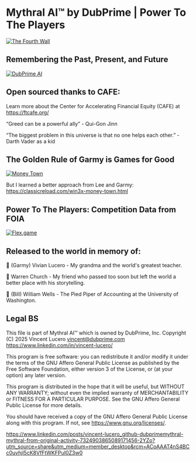 # **Mythral AI™ by DubPrime | Power To The Players**

[![The Fourth Wall](https://img.youtube.com/vi/nRGCZh5A8T4/0.jpg)](https://www.youtube.com/watch?v=nRGCZh5A8T4)

## **Remembering the Past, Present, and Future**
[![DubPrime AI](https://img.youtube.com/vi/upVY1QioDeY/0.jpg)](https://www.youtube.com/watch?v=upVY1QioDeY)

## **Open sourced thanks to CAFE:**
Learn more about the Center for Accelerating Financial Equity (CAFE) at https://ftcafe.org/

“Greed can be a powerful ally” - Qui-Gon Jinn

“The biggest problem in this universe is that no one helps each other.” -Darth Vader as a kid 

## **The Golden Rule of Garmy is Games for Good**
[![Money Town](https://img.youtube.com/vi/HH5lU9piLYY/0.jpg)](https://www.youtube.com/watch?v=HH5lU9piLYY)

But I learned a better approach from Lee and Garmy: https://classicreload.com/win3x-money-town.html

## **Power To The Players: Competition Data from FOIA**
[![Flex.game](https://github.com/user-attachments/assets/96964388-a621-489c-854f-0126fd97b2fd)](https://ia801806.us.archive.org/32/items/RetailCreditCompany/Retail%20Credit%20Company%20Part%2001%20of%2001.pdf)


## **Released to the world in memory of:**

💐 (Garmy) Vivian Lucero - My grandma and the world's greatest teacher.

👾 Warren Church - My friend who passed too soon but left the world a better place with his storytelling.

🧮 (Bill) William Wells - The Pied Piper of Accounting at the University of Washington.

## **Legal BS**

This file is part of Mythral AI™ which is owned by DubPrime, Inc.
Copyright (C) 2025 Vincent Lucero <vincent@dubprime.com> https://www.linkedin.com/in/vincent-lucero/

This program is free software: you can redistribute it and/or modify
it under the terms of the GNU Affero General Public License as published by
the Free Software Foundation, either version 3 of the License, or
(at your option) any later version.

This program is distributed in the hope that it will be useful,
but WITHOUT ANY WARRANTY; without even the implied warranty of
MERCHANTABILITY or FITNESS FOR A PARTICULAR PURPOSE.  See the
GNU Affero General Public License for more details.

You should have received a copy of the GNU Affero General Public License
along with this program.  If not, see <https://www.gnu.org/licenses/>.

https://www.linkedin.com/posts/vincent-lucero_github-dubprimemythral-mythral-from-original-activity-7324903865089171456-2YZo?utm_source=share&utm_medium=member_desktop&rcm=ACoAAAT4nS4BCc0uvhjl5cK8VfFtWKFPuI0Z3w0 

